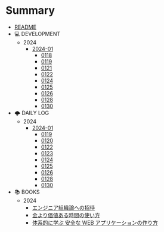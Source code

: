 # Summary

- [README](README.md)
- 💻 DEVELOPMENT
  - 2024
    - [2024-01](dev24/202401.md)
      - [0118](dev24/0118.md)
      - [0119](dev24/0119.md)
      - [0121](dev24/0121.md)
      - [0122](dev24/0122.md)
      - [0124](dev24/0124.md)
      - [0125](dev24/0125.md)
      - [0126](dev24/0126.md)
      - [0128](dev24/0128.md)
      - [0130](any24/0130.md)
- 🌩 DAILY LOG
  - 2024
    - [2024-01](any24/202401.md)
      - [0119](any24/0119.md)
      - [0120](any24/0120.md)
      - [0122](any24/0122.md)
      - [0123](any24/0123.md)
      - [0124](any24/0124.md)
      - [0125](any24/0125.md)
      - [0126](any24/0126.md)
      - [0128](any24/0128.md)
      - [0130](any24/0130.md)
- 📚 BOOKS
  - 2024
    - [エンジニア組織論への招待](books/engineering_organization_theory.md)
    - [金より価値ある時間の使い方](books/how_to_live_on_24_hours_a_day.md)
    - [体系的に学ぶ 安全な WEB アプリケーションの作り方](books/learn_howto_create_web_applications_systematically.md)

